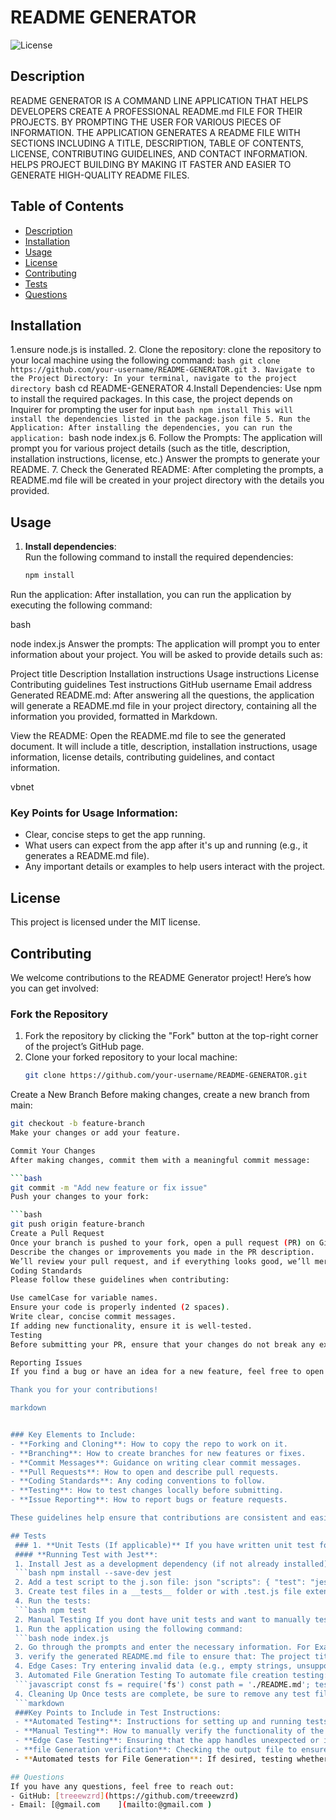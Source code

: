 # README GENERATOR

![License](https://img.shields.io/badge/License-MIT-blue.svg)

## Description
README GENERATOR IS A COMMAND LINE APPLICATION THAT HELPS DEVELOPERS CREATE A PROFESSIONAL README.md FILE FOR THEIR PROJECTS. BY PROMPTING THE USER FOR VARIOUS PIECES OF INFORMATION. THE APPLICATION GENERATES A README FILE WITH SECTIONS INCLUDING A TITLE, DESCRIPTION, TABLE OF CONTENTS, LICENSE, CONTRIBUTING GUIDELINES, AND CONTACT INFORMATION. HELPS PROJECT BUILDING BY MAKING IT FASTER AND EASIER TO GENERATE HIGH-QUALITY README FILES.

## Table of Contents
- [Description](#description)
- [Installation](#installation)
- [Usage](#usage)
- [License](#license)
- [Contributing](#contributing)
- [Tests](#tests)
- [Questions](#questions)

## Installation
1.ensure node.js is installed. 2. Clone the repository: clone the repository to your local machine using the following command: ```bash git clone https://github.com/your-username/README-GENERATOR.git 3. Navigate to the Project Directory: In your terminal, navigate to the project directory ```bash cd README-GENERATOR 4.Install Dependencies: Use npm to install the required packages. In this case, the project depends on Inquirer for prompting the user for input ```bash npm install This will install the dependencies listed in the package.json file 5. Run the Application: After installing the dependencies, you can run the application: ```bash node index.js 6. Follow the Prompts: The application will prompt you for various project details (such as the title, description, installation instructions, license, etc.) Answer the prompts to generate your README. 7. Check the Generated README: After completing the prompts, a README.md file will be created in your project directory with the details you provided.


## Usage

1. **Install dependencies**:  
   Run the following command to install the required dependencies:
   ```bash
   npm install
Run the application:
After installation, you can run the application by executing the following command:

bash

node index.js
Answer the prompts:
The application will prompt you to enter information about your project. You will be asked to provide details such as:

Project title
Description
Installation instructions
Usage instructions
License
Contributing guidelines
Test instructions
GitHub username
Email address
Generated README.md:
After answering all the questions, the application will generate a README.md file in your project directory, containing all the information you provided, formatted in Markdown.

View the README:
Open the README.md file to see the generated document. It will include a title, description, installation instructions, usage information, license details, contributing guidelines, and contact information.

vbnet


### Key Points for Usage Information:
- Clear, concise steps to get the app running.
- What users can expect from the app after it's up and running (e.g., it generates a README.md file).
- Any important details or examples to help users interact with the project.

## License

This project is licensed under the MIT license.

## Contributing

We welcome contributions to the README Generator project! Here’s how you can get involved:

### Fork the Repository

1. Fork the repository by clicking the "Fork" button at the top-right corner of the project’s GitHub page.
2. Clone your forked repository to your local machine:
   ```bash
   git clone https://github.com/your-username/README-GENERATOR.git
Create a New Branch
Before making changes, create a new branch from main:

```bash
git checkout -b feature-branch
Make your changes or add your feature.

Commit Your Changes
After making changes, commit them with a meaningful commit message:

```bash
git commit -m "Add new feature or fix issue"
Push your changes to your fork:

```bash
git push origin feature-branch
Create a Pull Request
Once your branch is pushed to your fork, open a pull request (PR) on GitHub.
Describe the changes or improvements you made in the PR description.
We’ll review your pull request, and if everything looks good, we’ll merge it into the main project.
Coding Standards
Please follow these guidelines when contributing:

Use camelCase for variable names.
Ensure your code is properly indented (2 spaces).
Write clear, concise commit messages.
If adding new functionality, ensure it is well-tested.
Testing
Before submitting your PR, ensure that your changes do not break any existing functionality. If your changes affect any features, write tests to verify them.

Reporting Issues
If you find a bug or have an idea for a new feature, feel free to open an issue. Provide as much detail as possible, including steps to reproduce (if applicable), and we'll be happy to discuss it.

Thank you for your contributions!

markdown


### Key Elements to Include:
- **Forking and Cloning**: How to copy the repo to work on it.
- **Branching**: How to create branches for new features or fixes.
- **Commit Messages**: Guidance on writing clear commit messages.
- **Pull Requests**: How to open and describe pull requests.
- **Coding Standards**: Any coding conventions to follow.
- **Testing**: How to test changes locally before submitting.
- **Issue Reporting**: How to report bugs or feature requests.

These guidelines help ensure that contributions are consistent and easily maintainable!

## Tests
 ### 1. **Unit Tests (If applicable)** If you have written unit test for specific functions (like testing the `generateMarkdown` function or license related functions), you can run them using a test framework like Jest. 
 #### **Running Test with Jest**: 
 1. Install Jest as a development dependency (if not already installed): 
 ```bash npm install --save-dev jest 
 2. Add a test script to the j.son file: json "scripts": { "test": "jest" } 
 3. Create test files in a __tests__ folder or with .test.js file extensions to test specific functions FOr example: javascript // generateMarkdown.test.js import generateMarkdown from './generateMarkdown'; test('should generate markdown with the project title', () => { const data = { title: 'My Project' }; expect(generateMarkdown(data)).toContain('# My Project'); }); 
 4. Run the tests: 
 ```bash npm test 
 2. Manual Testing If you dont have unit tests and want to manually test the application: 
 1. Run the application using the following command: 
 ```bash node index.js 
 2. Go through the prompts and enter the necessary information. For Example: Enter the Project Title. Provide a description. Choose a License 
 3. verify the generated README.md file to ensure that: The project title appears correctly at the top of the file. All sections (Description, Installation, Usage, License, etc) are populated with the information you entered. The table of contents links pointto the correct sections.The license badge and notice aree correctly displayed for the chosen license. 
 4. Edge Cases: Try entering invalid data (e.g., empty strings, unsupported characters). test the prompts in different scenarios to ensure the app handles various user inputs appropriately. 
 3. Automated File Gneration Testing To automate file creation testing: 1. You could write a script to check if the README.md file was created after running the app, and verify that the file contains specific text. For example, you could check that the file includes the project title: 
 ```javascript const fs = require('fs') const path = './README.md'; test('should generate a README file with the project title', () => { const data = { title: 'My Project' }; fs.writeFileSync(path, gneratMarkdown(data)); // Simulate file generation const readmeContent = fs.readFileSync(path, 'utf8'); expect(readmeContent).toContain('# My Project'); }); 
 4. Cleaning Up Once tests are complete, be sure to remove any test files or logs created during testing if needed. 
 ```markdown 
 ###Key Points to Include in Test Instructions: 
 - **Automated Testing**: Instructions for setting up and running tests (If applicable). 
 - **Manual Testing**: How to manually verify the functionality of the app by interacting with it. 
 - **Edge Case Testing**: Ensuring that the app handles unexpected or inavlid inputs. 
 - **file Generation verification**: Checking the output file to ensure it's generated correctly. 
 - **Automated tests for File Generation**: If desired, testing whether 'README.md' file is being created correctly.

## Questions
If you have any questions, feel free to reach out:
- GitHub: [treeewzrd](https://github.com/treeewzrd)
- Email: [@gmail.com	](mailto:@gmail.com	)
